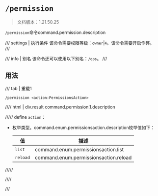 # `/permission`

> 文档版本：1.21.50.25

`/permission`命令command.permission.description

/// settings | 执行条件
该命令需要权限等级：`owner`|`4`。该命令需要开启作弊。
///

/// info | 别名
该命令还可以使用以下别名：`/ops`。
///

## 用法

/// tab | 重载1
```mcfunction
/permission <action:PermissionsAction>
```

//// html | div.result
command.permission.1.description

///// define
`action`：<!-- md:samp PermissionsAction -->

- 枚举类型。command.enum.permissionsaction.description枚举值如下：

  |值|描述|
  |---|---|
  |`list`|command.enum.permissionsaction.list|
  |`reload`|command.enum.permissionsaction.reload|



/////

////

///

